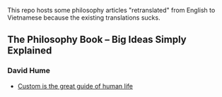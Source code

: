 This repo hosts some philosophy articles "retranslated" from English to Vietnamese because the existing translations sucks.

## The Philosophy Book – Big Ideas Simply Explained
### David Hume
- [Custom is the great guide of human life](https://meigyoku-thmn.github.io/philosophy/Custom%20is%20the%20great%20guide%20of%20human%20life.html)
